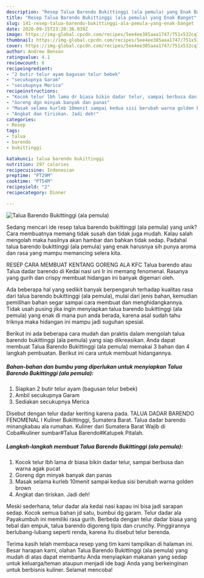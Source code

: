 ```yaml
---
description: "Resep Talua Barendo Bukittinggi (ala pemula) yang Enak Banget"
title: "Resep Talua Barendo Bukittinggi (ala pemula) yang Enak Banget"
slug: 141-resep-talua-barendo-bukittinggi-ala-pemula-yang-enak-banget
date: 2020-09-15T23:20:36.039Z
image: https://img-global.cpcdn.com/recipes/5ee4ee385aaa1747/751x532cq70/talua-barendo-bukittinggi-ala-pemula-foto-resep-utama.jpg
thumbnail: https://img-global.cpcdn.com/recipes/5ee4ee385aaa1747/751x532cq70/talua-barendo-bukittinggi-ala-pemula-foto-resep-utama.jpg
cover: https://img-global.cpcdn.com/recipes/5ee4ee385aaa1747/751x532cq70/talua-barendo-bukittinggi-ala-pemula-foto-resep-utama.jpg
author: Andrew Benson
ratingvalue: 4.1
reviewcount: 6
recipeingredient:
- "2 butir telur ayam bagusan telur bebek"
- "secukupnya Garam"
- "secukupnya Merica"
recipeinstructions:
- "Kocok telur lbh lama dr biasa bikin dadar telur, sampai berbusa dan warna agak pucat"
- "Goreng dgn minyak banyak dan panas"
- "Masak selama kurleb 10menit sampai kedua sisi berubah warna golden brown"
- "Angkat dan tiriskan. Jadi deh!"
categories:
- Resep
tags:
- talua
- barendo
- bukittinggi

katakunci: talua barendo bukittinggi 
nutrition: 297 calories
recipecuisine: Indonesian
preptime: "PT29M"
cooktime: "PT54M"
recipeyield: "2"
recipecategory: Dinner

---
```



![Talua Barendo Bukittinggi (ala pemula)](https://img-global.cpcdn.com/recipes/5ee4ee385aaa1747/751x532cq70/talua-barendo-bukittinggi-ala-pemula-foto-resep-utama.jpg)

Sedang mencari ide resep talua barendo bukittinggi (ala pemula) yang unik? Cara membuatnya memang tidak susah dan tidak juga mudah. Kalau salah mengolah maka hasilnya akan hambar dan bahkan tidak sedap. Padahal talua barendo bukittinggi (ala pemula) yang enak harusnya sih punya aroma dan rasa yang mampu memancing selera kita.

RESEP CARA MEMBUAT KENTANG GORENG ALA KFC Talua barendo atau Talua dadar barendo di Kedai nasi uni Ir ini memang fenomenal. Rasanya yang gurih dan crispy membuat hidangan ini banyak digemari oleh.

Ada beberapa hal yang sedikit banyak berpengaruh terhadap kualitas rasa dari talua barendo bukittinggi (ala pemula), mulai dari jenis bahan, kemudian pemilihan bahan segar sampai cara membuat dan menghidangkannya. Tidak usah pusing jika ingin menyiapkan talua barendo bukittinggi (ala pemula) yang enak di mana pun anda berada, karena asal sudah tahu triknya maka hidangan ini mampu jadi suguhan spesial.


Berikut ini ada beberapa cara mudah dan praktis dalam mengolah talua barendo bukittinggi (ala pemula) yang siap dikreasikan. Anda dapat membuat Talua Barendo Bukittinggi (ala pemula) memakai 3 bahan dan 4 langkah pembuatan. Berikut ini cara untuk membuat hidangannya.

<!--inarticleads1-->

##### Bahan-bahan dan bumbu yang diperlukan untuk menyiapkan Talua Barendo Bukittinggi (ala pemula):

1. Siapkan 2 butir telur ayam (bagusan telur bebek)
1. Ambil secukupnya Garam
1. Sediakan secukupnya Merica


Disebut dengan telur dadar keriting karena pada. TALUA DADAR BARENDO FENOMENAL I Kuliner Bukittinggi, Sumatera Barat. Talua dadar barendo minangkabau ala rumahan. Kuliner dari Sumatera Barat Wajib di Coba#kuliner sumbar#Talua Barendo#Katupek Pitalah. 

<!--inarticleads2-->

##### Langkah-langkah membuat Talua Barendo Bukittinggi (ala pemula):

1. Kocok telur lbh lama dr biasa bikin dadar telur, sampai berbusa dan warna agak pucat
1. Goreng dgn minyak banyak dan panas
1. Masak selama kurleb 10menit sampai kedua sisi berubah warna golden brown
1. Angkat dan tiriskan. Jadi deh!


Meski sederhana, telur dadar ala kedai nasi kapau ini bisa jadi sarapan sedap. Kocok semua bahan jd satu, bumbui dg garam. Telur dadar ala Payakumbuh ini memiliki rasa gurih. Berbeda dengan telur dadar biasa yang tebal dan empuk, talua barendo digoreng tipis dan crunchy. Pinggirannya berlubang-lubang seperti renda, karena itu disebut telur berenda. 

Terima kasih telah membaca resep yang tim kami tampilkan di halaman ini. Besar harapan kami, olahan Talua Barendo Bukittinggi (ala pemula) yang mudah di atas dapat membantu Anda menyiapkan makanan yang sedap untuk keluarga/teman ataupun menjadi ide bagi Anda yang berkeinginan untuk berbisnis kuliner. Selamat mencoba!
